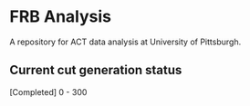 # FRB Analysis
A repository for ACT data analysis at University of Pittsburgh. 

## Current cut generation status
[Completed] 0 - 300
